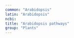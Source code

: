 ```yaml
---
common: "Arabidopsis"
latin: "Arabidopsis"
ncbi: 
title: "Arabidopsis pathways"
group: "Plants"
---
```

